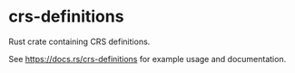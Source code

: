# crs-definitions

Rust crate containing CRS definitions.

See <https://docs.rs/crs-definitions> for example usage and documentation.
